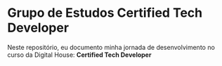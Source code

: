 # Grupo de Estudos Certified Tech Developer

Neste repositório, eu documento minha jornada de desenvolvimento no curso da Digital House: **Certified Tech Developer**
